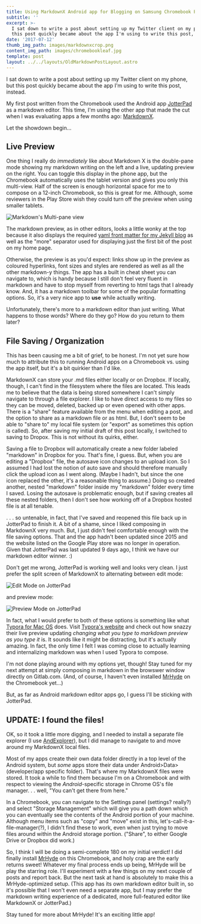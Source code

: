 ```yaml
---
title: Using MarkdownX Android app for Blogging on Samsung Chromebook Pro
subtitle: ''
excerpt: >-
  I sat down to write a post about setting up my Twitter client on my phone, but
  this post quickly became about the app I'm using to write this post, instead.
date: '2017-07-12'
thumb_img_path: images/markdownxcrop.png
content_img_path: images/chromebookleaf.jpg
template: post
layout: ../../layouts/OldMarkdownPostLayout.astro
---
```

I sat down to write a post about setting up my Twitter client on my phone, but this post quickly became about the app I'm using to write this post, instead.

My first post written from the Chromebook used the Android app [JotterPad](https://play.google.com/store/apps/details?id=com.jotterpad.x) as a markdown editor. This time, I'm using the other app that made the cut when I was evaluating apps a few months ago: [MarkdownX](https://play.google.com/store/apps/details?id=com.ryeeeeee.markdownx).

Let the showdown begin... 

## Live Preview
One thing I really do *immediately* like about Markdown X is the double-pane mode showing my markdown writing on the left and a live, updating preview on the right. You can toggle this display in the phone app, but the Chromebook automatically uses the tablet version and gives you only this multi-view. Half of the screen is enough horizontal space for me to compose on a 12-inch Chromebook, so this is great for me. Although, some reviewers in the Play Store wish they could turn off the preview when using smaller tablets. 

![Markdown's Multi-pane view](https://lh3.googleusercontent.com/pw/AM-JKLXIYLA_noHF_Gye0P0lkRGKWLtEjkL7srZddPLeviwln6-5Xuchp9k09jPNmvE1WrXeAOwYZajdG1-nXTYb30KJ1whnSeXxjeoptKpnhIjskeAeqyn1T45DQE8wRssW6qmuLNhf60h8WnkjiYnHhpgdJg=w1752-h1169-no?.jpg)

The markdown preview, as in other editors, looks a little wonky at the top because it also displays the required [yaml front matter for my Jekyll blog](https://jekyllrb.com/docs/frontmatter/) as well as the "more" separator used for displaying just the first bit of the post on my home page.

Otherwise, the preview is as you'd expect: links show up in the preview as coloured hyperlinks, font sizes and styles are rendered as well as all the other markdown-y things. The app has a built in cheat sheet you can navigate to, which is handy because I still don't feel very fluent in markdown and have to stop myself from reverting to html tags that I already know. And, it has a markdown toolbar for some of the popular formatting options. So, it's a very nice app to **use** while actually writing.

Unfortunately, there's more to a markdown editor than just writing. What happens to those words? Where do they go? How do you return to them later?

## File Saving / Organization
This has been causing me a bit of grief, to be honest. I'm not yet sure how much to attribute this to running Android apps on a Chromebook vs. using the app itself, but it's a bit quirkier than I'd like.

MarkdownX can store your .md files either locally or on Dropbox. If locally, though, I can't find in the filesystem where the files are located. This leads me to believe that the data is being stored somewhere I can't simply navigate to through a file explorer. I like to have direct access to my files so they can be moved, deleted, backed up or even opened with other apps. There is a "share" feature available from the menu when editing a post, and the option to share as a markdown file or as html. But, I don't seem to be able to "share to" my local file system (or "export" as sometimes this option is called). So, after saving my initial draft of this post locally, I switched to saving to Dropox. This is not without its quirks, either.

Saving a file to Dropbox will automatically create a new folder labeled "markdown" in Dropbox for you. That's fine, I guess. But, when you are editing a "Dropbox" file, the autosave icon changes to an upload icon. So I assumed I had lost the notion of auto save and should therefore manually click the upload icon as I went along. (Maybe I hadn't, but since the one icon replaced the other, it's a reasonable thing to assume.) Doing so created another, nested "markdown" folder inside my "markdown" folder every time I saved. Losing the autosave is problematic enough, but if saving creates all these nested folders, then I don't see how working off of a Dropbox hosted file is at all tenable.

. . . so untenable, in fact, that I've saved and reopened this file back up in JotterPad to finish it. A bit of a shame, since I liked composing in MarkdownX very much. But, I just didn't feel comfortable enough with the file saving options. That and the app hadn't been updated since 2015 and the website listed on the Google Play store was no longer in operation. Given that JotterPad was last updated 9 days ago, I think we have our markdown editor winner.  :)

Don't get me wrong, JotterPad is working well and looks very clean. I just prefer the split screen of MarkdownX to alternating between edit mode:

![Edit Mode on JotterPad](https://lh3.googleusercontent.com/pw/AM-JKLXMZqn74KSTZN1qWI2mVwAzwh-tP8wLtvx8hxBSQvLIdN0b4uUaKXuu4pVPipMSd2PNHPZ00sb214R0oF04GdPH4Cdgs7xU3GlWwqwF3wBfy--4dE2WtbXec0LubGkj9me5MUh8hRkIXk1BSlGa_jX86g=w1752-h1169-no?.jpg)

and preview mode:

![Preview Mode on JotterPad](https://lh3.googleusercontent.com/pw/AM-JKLVJZGIBqozMuRh-Yq36T1sBcE_5PTgX9CGf5kh058e_wOoD29MgGuTmlUXcNPfXbmbgrf92B7Q04n_bPS1Spz8hMSNqCgblmL5Ye-bmWTwhtiDFxhwYTGKK2n3bZ67sL8Fai0AWdKwFFNyiVekQwTh4RQ=w1752-h1169-no?.jpg) 

In fact, what I would prefer to both of these options is something like what [Typora for Mac OS](https://typora.io/) does. Visit [Typora's website](https://typora.io/) and check out how snazzy their live preview updating *changing what you type to markdown preview as you type it* is. It sounds like it might be distracting, but it's actually amazing. In fact, the only time I felt I was coming close to actually learning and internalizing markdown was when I used Typora to compose.

I'm not done playing around with my options yet, though! Stay tuned for my next attempt at simply composing in markdown in the browswer window directly on Gitlab.com. (And, of course, I haven't even installed [MrHyde](/2017/03/01/jekyll-blog-post-entirely-via-android/) on the Chromebook yet...)

But, as far as Android markdown editor apps go, I guess I'll be sticking with JotterPad.

## UPDATE:  I found the files!

OK, so it took a little more digging, and I needed to install a separate file explorer (I use [AndExplorer](https://play.google.com/store/apps/details?id=lysesoft.andexplorer)), but I did manage to navigate to and move around my MarkdownX local files. 

Most of my apps create their own data folder directly in a top level of the Android system, but *some* apps store their data under Android>Data>(developer/app specific folder). That's where my MarkdownX files were stored. It took a while to find them because I'm on a Chromebook and with respect to viewing the *Android*-specific storage in Chrome OS's file manager. . . well, "You can't get there from here."

In a Chromebook, you can navigate to the Settings panel (settings? really?) and select "Storage Management" which will give you a path down which you can eventually see the contents of the Android portion of your machine. Although menu items such as "copy" and "move" exist in this, let's-call-it-a-file-manager(?), I didn't find these to work, even when just trying to move files around within the Android storage portion. ("Share", to either Google Drive or Dropbox did work.)

So, I think I will be doing a semi-complete 180 on my initial verdict! I did finally install [MrHyde](https://play.google.com/store/apps/details?id=org.faudroids.mrhyde) on this Chromebook, and holy crap are the early returns sweet! Whatever my final process ends up being, MrHyde will be play the starring role. I'll experiment with a few things on my next couple of posts and report back. But the next task at hand is absolutely to make this a MrHyde-optimized setup. (This app has its own markdown editor built in, so it's possible that I won't even need a separate app, but I may prefer the markdown writing experience of a dedicated, more full-featured editor like MarkdownX or JotterPad.)

Stay tuned for more about MrHyde! It's an exciting little app!
